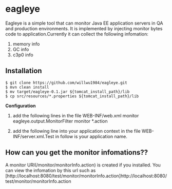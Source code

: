 eagleye
=======

Eagleye is a simple tool that can monitor Java EE application servers in QA and production environments. 
It is implemented by injecting monitor bytes code to application.Currently it can collect the following infomation:
1. memory info
2. GC info
3. c3p0 info

Installation
------------

    $ git clone https://github.com/willwu1984/eagleye.git
    $ mvn clean install
    $ mv target/eagleye-0.1.jar ${tomcat_install_path}/lib
    $ cp src/resources/*.properties ${tomcat_install_path}/lib

**Configuration**

1. add the following lines in the file WEB-INF/web.xml
    <filter>
      <filter-name>monitor</filter-name>
      <filter-class>eagleye.output.MonitorFilter</filter-class>
    </filter>
    <filter-mapping>
      <filter-name>monitor</filter-name>
      <url-pattern>*.action</url-pattern>
    </filter-mapping>

2. add the following line into your application context in the file WEB-INF/server.xml.Test in follow is your application name.
    <Context docBase="test" path="/test">
      <Loader loaderClass="eagleye.extension.tomcat.WebappClassLoader"/>
    </Context>


How can you get the monitor infomations??
-----------------------
A monitor URI(/monitor/monitorInfo.action) is created if you installed. You can view the infomation by this url such as
[http://localhost:8080/test/monitor/monitorInfo.action]http://localhost:8080/test/monitor/monitorInfo.action
